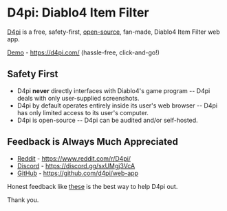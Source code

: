 # D4pi: Diablo4 Item Filter

[D4pi](https://d4pi.com/) is a free, safety-first,
[open-source](https://github.com/d4pi/web-app), fan-made, Diablo4 Item
Filter web app.

[Demo](https://d4pi.com/) - https://d4pi.com/ (hassle-free,
click-and-go!)

## Safety First

* D4pi **never** directly interfaces with Diablo4's game program -- D4pi
  deals with only user-supplied screenshots.
* D4pi by default operates entirely inside its user's web browser --
  D4pi has only limited access to its user's computer.
* D4pi is open-source -- D4pi can be audited and/or self-hosted.

## Feedback is Always Much Appreciated

* [Reddit](https://www.reddit.com/r/D4pi/) -
  https://www.reddit.com/r/D4pi/
* [Discord](https://discord.gg/sxUMgj3VcA) -
  https://discord.gg/sxUMgj3VcA
* [GitHub](https://github.com/d4pi/web-app) -
  https://github.com/d4pi/web-app

Honest feedback like
[these](https://www.reddit.com/r/diablo4/comments/19cxffr/i_made_an_opensource_item_filter_web_app/)
is the best way to help D4pi out.

Thank you.
